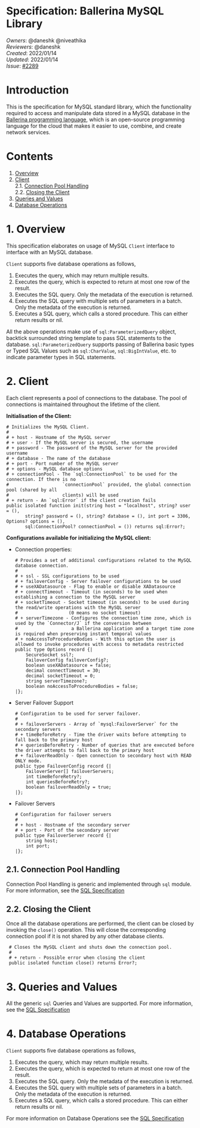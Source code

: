 # Specification: Ballerina MySQL Library

_Owners_: @daneshk @niveathika  
_Reviewers_: @daneshk  
_Created_: 2022/01/14   
_Updated_: 2022/01/14  
_Issue_: [#2289](https://github.com/ballerina-platform/ballerina-standard-library/issues/2289)

# Introduction

This is the specification for MySQL standard library, which the functionality required to access and manipulate data 
stored in a MySQL database in the [Ballerina programming language](https://ballerina.io/), which is an open-source 
programming language for the cloud that makes it easier to use, combine, and create network services.

# Contents

1. [Overview](#1-overview)
2. [Client](#2-client)  
   2.1. [Connection Pool Handling](#21-connection-pool-handling)  
   2.2. [Closing the Client](#22-closing-the-client)
3. [Queries and Values](#3-queries-and-values)
4. [Database Operations](#4-database-operations)

# 1. Overview

This specification elaborates on usage of MySQL `Client` interface to interface with an MySQL database.

`Client` supports five database operations as follows,
1. Executes the query, which may return multiple results.
2. Executes the query, which is expected to return at most one row of the result.
3. Executes the SQL query. Only the metadata of the execution is returned.
4. Executes the SQL query with multiple sets of parameters in a batch. Only the metadata of the execution is returned.
5. Executes a SQL query, which calls a stored procedure. This can either return results or nil.

All the above operations make use of `sql:ParameterizedQuery` object, backtick surrounded string template to pass
SQL statements to the database. `sql:ParameterizedQuery` supports passing of Ballerina basic types or Typed SQL Values
such as `sql:CharValue`, `sql:BigIntValue`, etc. to indicate parameter types in SQL statements.

# 2. Client

Each client represents a pool of connections to the database. The pool of connections is maintained throughout the
lifetime of the client.

**Initialisation of the Client:**
```ballerina
# Initializes the MySQL Client.
#
# + host - Hostname of the MySQL server
# + user - If the MySQL server is secured, the username
# + password - The password of the MySQL server for the provided username
# + database - The name of the database
# + port - Port number of the MySQL server
# + options - MySQL database options
# + connectionPool - The `sql:ConnectionPool` to be used for the connection. If there is no
#                    `connectionPool` provided, the global connection pool (shared by all 
#                    clients) will be used
# + return - An `sql:Error` if the client creation fails
public isolated function init(string host = "localhost", string? user = (), 
       string? password = (), string? database = (), int port = 3306, Options? options = (), 
       sql:ConnectionPool? connectionPool = ()) returns sql:Error?;
```

**Configurations available for initializing the MySQL client:**
* Connection properties:
  ```ballerina
  # Provides a set of additional configurations related to the MySQL database connection.
  #
  # + ssl - SSL configurations to be used
  # + failoverConfig - Server failover configurations to be used
  # + useXADatasource - Flag to enable or disable XADatasource
  # + connectTimeout - Timeout (in seconds) to be used when establishing a connection to the MySQL server
  # + socketTimeout - Socket timeout (in seconds) to be used during the read/write operations with the MySQL server
  #                   (0 means no socket timeout)
  # + serverTimezone - Configures the connection time zone, which is used by the `Connector/J` if the conversion between
  #                    a Ballerina application and a target time zone is required when preserving instant temporal values
  # + noAccessToProcedureBodies - With this option the user is allowed to invoke procedures with access to metadata restricted
  public type Options record {|
      SecureSocket ssl?;
      FailoverConfig failoverConfig?;
      boolean useXADatasource = false;
      decimal connectTimeout = 30;
      decimal socketTimeout = 0;
      string serverTimezone?;
      boolean noAccessToProcedureBodies = false;
  |};
  ```
* Server Failover Support
   ```ballerina
   # Configuration to be used for server failover.
   #
   # + failoverServers - Array of `mysql:FailoverServer` for the secondary servers
   # + timeBeforeRetry - Time the driver waits before attempting to fall back to the primary host
   # + queriesBeforeRetry - Number of queries that are executed before the driver attempts to fall back to the primary host
   # + failoverReadOnly - Open connection to secondary host with READ ONLY mode.
   public type FailoverConfig record {|
       FailoverServer[] failoverServers;
       int timeBeforeRetry?;
       int queriesBeforeRetry?;
       boolean failoverReadOnly = true;
   |};
   ```
* Failover Servers
   ```ballerina
   # Configuration for failover servers
   #
   # + host - Hostname of the secondary server
   # + port - Port of the secondary server
   public type FailoverServer record {|
       string host;
       int port;
   |};
   ```

## 2.1. Connection Pool Handling

Connection Pool Handling is generic and implemented through `sql` module. For more information, see the
[SQL Specification](https://github.com/ballerina-platform/module-ballerina-sql/blob/master/docs/spec/spec.md#21-connection-pool-handling)

## 2.2. Closing the Client

Once all the database operations are performed, the client can be closed by invoking the `close()`
operation. This will close the corresponding connection pool if it is not shared by any other database clients.

   ```ballerina
    # Closes the MySQL client and shuts down the connection pool.
    #
    # + return - Possible error when closing the client
    public isolated function close() returns Error?;
   ```

# 3. Queries and Values

All the generic `sql` Queries and Values are supported. For more information, see the
[SQL Specification](https://github.com/ballerina-platform/module-ballerina-sql/blob/master/docs/spec/spec.md#3-queries-and-values)

# 4. Database Operations

`Client` supports five database operations as follows,
1. Executes the query, which may return multiple results.
2. Executes the query, which is expected to return at most one row of the result.
3. Executes the SQL query. Only the metadata of the execution is returned.
4. Executes the SQL query with multiple sets of parameters in a batch. Only the metadata of the execution is returned.
5. Executes a SQL query, which calls a stored procedure. This can either return results or nil.

For more information on Database Operations see the [SQL Specification](https://github.com/niveathika/module-ballerina-sql/blob/master/docs/spec/spec.md#4-database-operations)